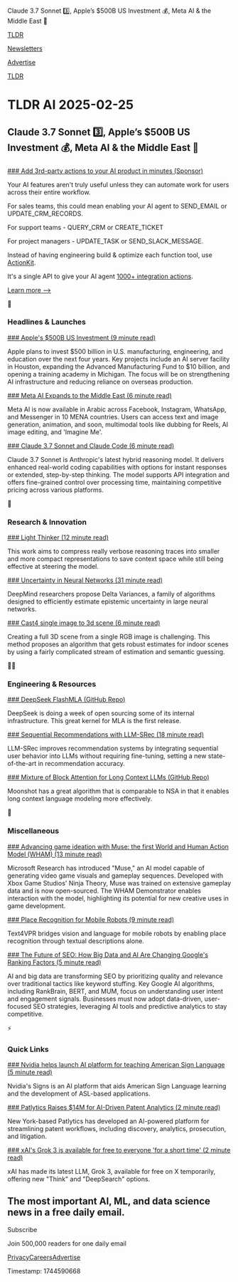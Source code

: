 Claude 3.7 Sonnet 3️⃣, Apple’s $500B US Investment 💰, Meta AI & the Middle East 🤝

[TLDR](/)

[Newsletters](/newsletters)

[Advertise](https://advertise.tldr.tech/)

[TLDR](/)

# TLDR AI 2025-02-25

## Claude 3.7 Sonnet 3️⃣, Apple’s $500B US Investment 💰, Meta AI & the Middle East 🤝

### 

[### Add 3rd-party actions to your AI product in minutes (Sponsor)](https://www.useparagon.com/actionkit?utm_source=tldr_ai&amp;utm_medium=newsletter&amp;utm_campaign=2.18.2025)

Your AI features aren't truly useful unless they can automate work for users across their entire workflow.

For sales teams, this could mean enabling your AI agent to SEND\_EMAIL or UPDATE\_CRM\_RECORDS.

For support teams - QUERY\_CRM or CREATE\_TICKET

For project managers - UPDATE\_TASK or SEND\_SLACK\_MESSAGE.

Instead of having engineering build & optimize each function tool, use [ActionKit](https://www.useparagon.com/actionkit?utm_source=tldr_ai&utm_medium=newsletter&utm_campaign=2.18.2025).

It's a single API to give your AI agent [1000+ integration actions](https://www.useparagon.com/actionkit?utm_source=tldr_ai&utm_medium=newsletter&utm_campaign=2.18.2025).

[Learn more —>](https://www.useparagon.com/actionkit?utm_source=tldr_ai&utm_medium=newsletter&utm_campaign=2.18.2025)

🚀

### Headlines & Launches

[### Apple's $500B US Investment (9 minute read)](https://www.apple.com/newsroom/2025/02/apple-will-spend-more-than-500-billion-usd-in-the-us-over-the-next-four-years/?utm_source=tldrai)

Apple plans to invest $500 billion in U.S. manufacturing, engineering, and education over the next four years. Key projects include an AI server facility in Houston, expanding the Advanced Manufacturing Fund to $10 billion, and opening a training academy in Michigan. The focus will be on strengthening AI infrastructure and reducing reliance on overseas production.

[### Meta AI Expands to the Middle East (6 minute read)](https://about.fb.com/news/2025/02/meta-ai-launches-in-the-middle-east-empowering-new-era-of-creativity-and-connection/?utm_source=tldrai)

Meta AI is now available in Arabic across Facebook, Instagram, WhatsApp, and Messenger in 10 MENA countries. Users can access text and image generation, animation, and soon, multimodal tools like dubbing for Reels, AI image editing, and 'Imagine Me'.

[### Claude 3.7 Sonnet and Claude Code (6 minute read)](https://www.anthropic.com/news/claude-3-7-sonnet?utm_source=tldrai)

Claude 3.7 Sonnet is Anthropic's latest hybrid reasoning model. It delivers enhanced real-world coding capabilities with options for instant responses or extended, step-by-step thinking. The model supports API integration and offers fine-grained control over processing time, maintaining competitive pricing across various platforms.

🧠

### Research & Innovation

[### Light Thinker (12 minute read)](https://arxiv.org/abs/2502.15589?utm_source=tldrai)

This work aims to compress really verbose reasoning traces into smaller and more compact representations to save context space while still being effective at steering the model.

[### Uncertainty in Neural Networks (31 minute read)](https://arxiv.org/abs/2502.14698v1?utm_source=tldrai)

DeepMind researchers propose Delta Variances, a family of algorithms designed to efficiently estimate epistemic uncertainty in large neural networks.

[### Cast4 single image to 3d scene (6 minute read)](https://sites.google.com/view/cast4?utm_source=tldrai)

Creating a full 3D scene from a single RGB image is challenging. This method proposes an algorithm that gets robust estimates for indoor scenes by using a fairly complicated stream of estimation and semantic guessing.

👨‍💻

### Engineering & Resources

[### DeepSeek FlashMLA (GitHub Repo)](https://github.com/deepseek-ai/FlashMLA?utm_source=tldrai)

DeepSeek is doing a week of open sourcing some of its internal infrastructure. This great kernel for MLA is the first release.

[### Sequential Recommendations with LLM-SRec (18 minute read)](https://arxiv.org/abs/2502.13909v1?utm_source=tldrai)

LLM-SRec improves recommendation systems by integrating sequential user behavior into LLMs without requiring fine-tuning, setting a new state-of-the-art in recommendation accuracy.

[### Mixture of Block Attention for Long Context LLMs (GitHub Repo)](https://github.com/MoonshotAI/MoBA?utm_source=tldrai)

Moonshot has a great algorithm that is comparable to NSA in that it enables long context language modeling more effectively.

🎁

### Miscellaneous

[### Advancing game ideation with Muse: the first World and Human Action Model (WHAM) (13 minute read)](https://www.microsoft.com/en-us/research/blog/introducing-muse-our-first-generative-ai-model-designed-for-gameplay-ideation/?utm_source=tldrai)

Microsoft Research has introduced "Muse," an AI model capable of generating video game visuals and gameplay sequences. Developed with Xbox Game Studios' Ninja Theory, Muse was trained on extensive gameplay data and is now open-sourced. The WHAM Demonstrator enables interaction with the model, highlighting its potential for new creative uses in game development.

[### Place Recognition for Mobile Robots (9 minute read)](https://arxiv.org/abs/2502.14195v1?utm_source=tldrai)

Text4VPR bridges vision and language for mobile robots by enabling place recognition through textual descriptions alone.

[### The Future of SEO: How Big Data and AI Are Changing Google's Ranking Factors (5 minute read)](https://bigdataanalyticsnews.com/how-big-data-ai-changing-google-ranking-factors/?utm_source=tldrai)

AI and big data are transforming SEO by prioritizing quality and relevance over traditional tactics like keyword stuffing. Key Google AI algorithms, including RankBrain, BERT, and MUM, focus on understanding user intent and engagement signals. Businesses must now adopt data-driven, user-focused SEO strategies, leveraging AI tools and predictive analytics to stay competitive.

⚡️

### Quick Links

[### Nvidia helps launch AI platform for teaching American Sign Language (5 minute read)](https://venturebeat.com/games/nvidia-helps-launch-ai-platform-for-teaching-american-sign-language/?utm_source=tldrai)

Nvidia's Signs is an AI platform that aids American Sign Language learning and the development of ASL-based applications.

[### Patlytics Raises $14M for AI-Driven Patent Analytics (2 minute read)](https://www.patlytics.ai/news/announcing-our-4-5m-seed-round-led-by-gradient?utm_source=tldrai)

New York-based Patlytics has developed an AI-powered platform for streamlining patent workflows, including discovery, analytics, prosecution, and litigation.

[### xAI's Grok 3 is available for free to everyone 'for a short time' (2 minute read)](https://www.engadget.com/ai/xais-grok-3-is-available-for-free-to-everyone-for-a-short-time-130031943.html?utm_source=tldrai)

xAI has made its latest LLM, Grok 3, available for free on X temporarily, offering new "Think" and "DeepSearch" options.

## The most important AI, ML, and data science news in a free daily email.

Subscribe

Join 500,000 readers for one daily email

[Privacy](/privacy)[Careers](https://jobs.ashbyhq.com/tldr.tech)[Advertise](/ai/advertise)

Timestamp: 1744590668